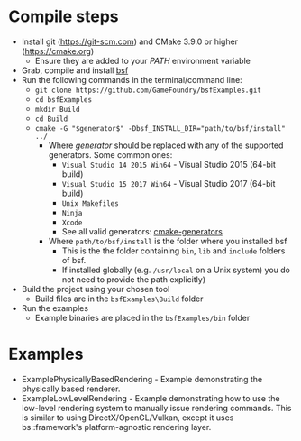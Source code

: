 # Compile steps

- Install git (https://git-scm.com) and CMake 3.9.0 or higher (https://cmake.org)
	- Ensure they are added to your *PATH* environment variable
- Grab, compile and install [bsf](https://github.com/GameFoundry/bsf/blob/master/Documentation/GitHub/compiling.md)
- Run the following commands in the terminal/command line:
	- `git clone https://github.com/GameFoundry/bsfExamples.git`
	- `cd bsfExamples`
	- `mkdir Build`
	- `cd Build`
	- `cmake -G "$generator$" -Dbsf_INSTALL_DIR="path/to/bsf/install" ../`
		- Where *$generator$* should be replaced with any of the supported generators. Some common ones:
			- `Visual Studio 14 2015 Win64` - Visual Studio 2015 (64-bit build)
			- `Visual Studio 15 2017 Win64` - Visual Studio 2017 (64-bit build)
			- `Unix Makefiles`
			- `Ninja`
			- `Xcode`
			- See all valid generators: [cmake-generators](https://cmake.org/cmake/help/latest/manual/cmake-generators.7.html)
		- Where `path/to/bsf/install` is the folder where you installed bsf
			- This is the the folder containing `bin`, `lib` and `include` folders of bsf.
			- If installed globally (e.g. `/usr/local` on a Unix system) you do not need to provide the path explicitly)	
- Build the project using your chosen tool
	- Build files are in the `bsfExamples\Build` folder
- Run the examples
	- Example binaries are placed in the `bsfExamples/bin` folder

# Examples
* ExamplePhysicallyBasedRendering - Example demonstrating the physically based renderer.
* ExampleLowLevelRendering - Example demonstrating how to use the low-level rendering system to manually issue rendering commands. This is similar to using DirectX/OpenGL/Vulkan, except it uses bs::framework's platform-agnostic rendering layer.
